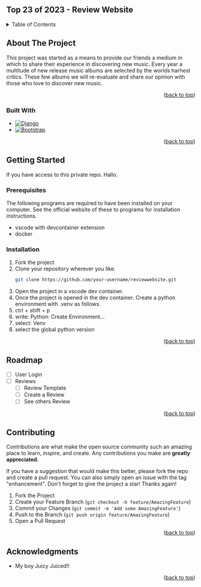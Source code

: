 <!-- Improved compatibility of back to top link: See: https://github.com/othneildrew/Best-README-Template/pull/73 -->
<a name="readme-top"></a>
<!--
*** Thanks for checking out the Best-README-Template. If you have a suggestion
*** that would make this better, please fork the repo and create a pull request
*** or simply open an issue with the tag "enhancement".
*** Don't forget to give the project a star!
*** Thanks again! Now go create something AMAZING! :D
-->



<!-- PROJECT SHIELDS -->
<!--
*** I'm using markdown "reference style" links for readability.
*** Reference links are enclosed in brackets [ ] instead of parentheses ( ).
*** See the bottom of this document for the declaration of the reference variables
*** for contributors-url, forks-url, etc. This is an optional, concise syntax you may use.
*** https://www.markdownguide.org/basic-syntax/#reference-style-links
-->


<!-- PROJECT LOGO -->
## Top 23 of 2023 - Review Website

<!-- TABLE OF CONTENTS -->
<details>
  <summary>Table of Contents</summary>
  <ol>
    <li>
      <a href="#about-the-project">About The Project</a>
      <ul>
        <li><a href="#built-with">Built With</a></li>
      </ul>
    </li>
    <li>
      <a href="#getting-started">Getting Started</a>
      <ul>
        <li><a href="#prerequisites">Prerequisites</a></li>
        <li><a href="#installation">Installation</a></li>
      </ul>
    </li>
    <li><a href="#usage">Usage</a></li>
    <li><a href="#roadmap">Roadmap</a></li>
    <li><a href="#contributing">Contributing</a></li>
    <li><a href="#license">License</a></li>
    <li><a href="#contact">Contact</a></li>
    <li><a href="#acknowledgments">Acknowledgments</a></li>
  </ol>
</details>



<!-- ABOUT THE PROJECT -->
## About The Project

This project was started as a means to provide our friends a medium in which to share their experience in discovering new music. 
Every year a multitude of new release music albums are selected by the worlds harhest critics. 
These few albums we will re-evaluate and share our opinion with those who love to discover new music.

<p align="right">(<a href="#readme-top">back to top</a>)</p>

### Built With

* [![Django][Django.com]][Django-url]
* [![Bootstrap][Bootstrap.com]][Bootstrap-url]

<p align="right">(<a href="#readme-top">back to top</a>)</p>



<!-- GETTING STARTED -->
## Getting Started

If you have access to this private repo. Hallo. 



### Prerequisites

The following programs are required to have been installed on your computer. See the official website of these to programs for installation instructions.
* vscode with devcontainer extension
* docker

### Installation

1. Fork the project
2. Clone your repository wherever you like.
   ```sh
   git clone https://github.com/your-username/reviewwebsite.git
   ```
3. Open the project in a vscode dev container. 
4. Once the project is opened in the dev container. Create a python environment with .venv as follows.
5. ctrl + shift + p
6. write: Python: Create Environment...
7. select: Venv
8. select the global python version

<p align="right">(<a href="#readme-top">back to top</a>)</p>



<!-- ROADMAP -->
## Roadmap

- [ ] User Login
- [ ] Reviews
    - [ ] Review Template
    - [ ] Create a Review
    - [ ] See others Review

<p align="right">(<a href="#readme-top">back to top</a>)</p>



<!-- CONTRIBUTING -->
## Contributing

Contributions are what make the open source community such an amazing place to learn, inspire, and create. Any contributions you make are **greatly appreciated**.

If you have a suggestion that would make this better, please fork the repo and create a pull request. You can also simply open an issue with the tag "enhancement".
Don't forget to give the project a star! Thanks again!

1. Fork the Project
2. Create your Feature Branch (`git checkout -b feature/AmazingFeature`)
3. Commit your Changes (`git commit -m 'Add some AmazingFeature'`)
4. Push to the Branch (`git push origin feature/AmazingFeature`)
5. Open a Pull Request

<p align="right">(<a href="#readme-top">back to top</a>)</p>



<!-- ACKNOWLEDGMENTS -->
## Acknowledgments

* My boy Juicy Juiced!!

<p align="right">(<a href="#readme-top">back to top</a>)</p>



<!-- MARKDOWN LINKS & IMAGES -->
<!-- https://www.markdownguide.org/basic-syntax/#reference-style-links -->
[Django.com]: https://img.shields.io/badge/Django-0C4B33?style=for-the-badge&logo=django&logoColor=white
[Django-url]: https://www.djangoproject.com
[Bootstrap.com]: https://img.shields.io/badge/Bootstrap-563D7C?style=for-the-badge&logo=bootstrap&logoColor=white
[Bootstrap-url]: https://getbootstrap.com
